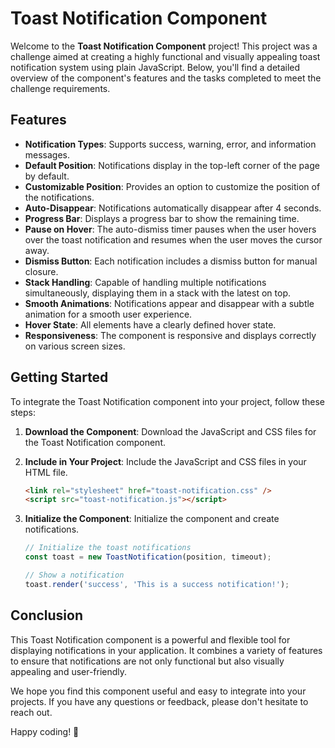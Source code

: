 # Toast Notification Component

Welcome to the **Toast Notification Component** project! This project was a challenge aimed at creating a highly functional and visually appealing toast notification system using plain JavaScript. Below, you'll find a detailed overview of the component's features and the tasks completed to meet the challenge requirements.

## Features

- **Notification Types**: Supports success, warning, error, and information messages.
- **Default Position**: Notifications display in the top-left corner of the page by default.
- **Customizable Position**: Provides an option to customize the position of the notifications.
- **Auto-Disappear**: Notifications automatically disappear after 4 seconds.
- **Progress Bar**: Displays a progress bar to show the remaining time.
- **Pause on Hover**: The auto-dismiss timer pauses when the user hovers over the toast notification and resumes when the user moves the cursor away.
- **Dismiss Button**: Each notification includes a dismiss button for manual closure.
- **Stack Handling**: Capable of handling multiple notifications simultaneously, displaying them in a stack with the latest on top.
- **Smooth Animations**: Notifications appear and disappear with a subtle animation for a smooth user experience.
- **Hover State**: All elements have a clearly defined hover state.
- **Responsiveness**: The component is responsive and displays correctly on various screen sizes.

## Getting Started

To integrate the Toast Notification component into your project, follow these steps:

1. **Download the Component**:
   Download the JavaScript and CSS files for the Toast Notification component.

2. **Include in Your Project**:
   Include the JavaScript and CSS files in your HTML file.

   ```html
   <link rel="stylesheet" href="toast-notification.css" />
   <script src="toast-notification.js"></script>
   ```

3. **Initialize the Component**:
   Initialize the component and create notifications.

   ```javascript
   // Initialize the toast notifications
   const toast = new ToastNotification(position, timeout);

   // Show a notification
   toast.render('success', 'This is a success notification!');
   ```

## Conclusion

This Toast Notification component is a powerful and flexible tool for displaying notifications in your application. It combines a variety of features to ensure that notifications are not only functional but also visually appealing and user-friendly.

We hope you find this component useful and easy to integrate into your projects. If you have any questions or feedback, please don't hesitate to reach out.

Happy coding! 🚀
